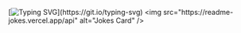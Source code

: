 [![Typing SVG](https://readmetypingsvg.herokuapp.com/color=%a3cc00?lines=Hi+there!;How+about+a+joke?)](https://git.io/typing-svg)
<img src="https://readme-jokes.vercel.app/api" alt="Jokes Card" />
